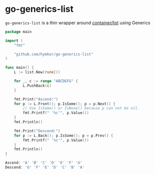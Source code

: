 go-generics-list
================

`go-generics-list` is a thin wrapper around [container/list] using Generics

[container/list]: https://pkg.go.dev/container/list

``` example.go
package main

import (
    "fmt"

    "github.com/hymkor/go-generics-list"
)

func main() {
    L := list.New[rune]()

    for _, c := range "ABCDEFG" {
        L.PushBack(c)
    }

    fmt.Print("Ascend:")
    for p := L.Front(); p.IsSome(); p = p.Next() {
        // Use IsSome() or IsNone() because p can not be nil.
        fmt.Printf(" '%c'", p.Value())
    }
    fmt.Println()

    fmt.Print("Descend:")
    for p := L.Back(); p.IsSome(); p = p.Prev() {
        fmt.Printf(" '%c'", p.Value())
    }
    fmt.Println()
}
```

``` go run example.go |
Ascend: 'A' 'B' 'C' 'D' 'E' 'F' 'G'
Descend: 'G' 'F' 'E' 'D' 'C' 'B' 'A'
```

